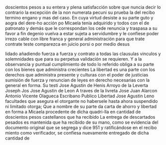 doscientos pesos a su entera y plena satisfacción sobre que
nuncia decir lo contrario la excepción de la non numerata pecuni
su prueba la del recibo termino engano y mas del caso. En cuya
virtud desiste a su parte guto y aogra del dere-ho acción po
Micaela tenía adquirido y todos con el de patronato y demás que le correspondan los cede renuncia y traspasa a su favor a fin degenio
vuelva a estar sujeta a servidumbre y le confíese poder irrezo
cable con libre franca y general administración para que trate
contrate teste comparezca en juicio porsi o por medio desus

lidado añadiendo fuerza a fuerza y contrato a todas las clausulas vinculos y solemnidades que para su perpetua validación se requieren. Y a la observancia y puntual cumplimiento de todo lo referido obliga a su parte con los bienes que administra crecientes
La libertad es una parte con los derechos que administra presente y culturas con el poder de justicias sumisión de fuerza y renuncian de leyes en derecho necesarias con la general en forma. Su testi
Jose Agustin de Henis
Arroyo de la Leverta
Joseph Jos
Jose Agustin de Leon
A traves de la livreta Jose Juan Alarcon
Antonio Vicente Olagueca
Escribano Publico
Libertad
Jose Agustin Leno
facultades que asegura el otorgante no habersele hasta ahora suspendido ni limitado otorga; Que a nombre de su parte da carta de ahorro y libertad en forma a Micaela procedente de dicha quadri-lla en cantidad de doscientos pesos castellanos que ha recibido
La entrega de descartados pesados es mantenida que ha recibido de su mano, como se evidencia del documento original que se segrega y dice 951 y ratificándose en el recibo miento como verificador, se confiesa nuevamente entregado de dicha cantidad de